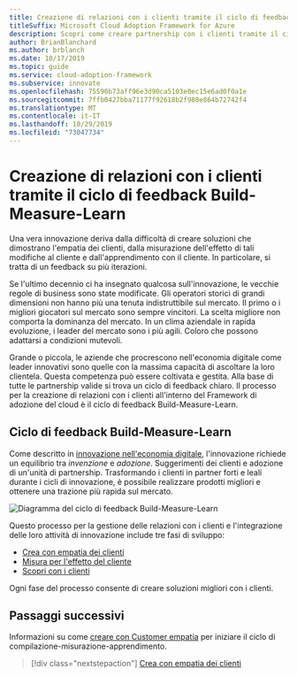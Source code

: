 ```yaml
---
title: Creazione di relazioni con i clienti tramite il ciclo di feedback Build-Measure-Learn
titleSuffix: Microsoft Cloud Adoption Framework for Azure
description: Scopri come creare partnership con i clienti tramite il ciclo di feedback Build-Measure-Learn.
author: BrianBlanchard
ms.author: brblanch
ms.date: 10/17/2019
ms.topic: guide
ms.service: cloud-adoption-framework
ms.subservice: innovate
ms.openlocfilehash: 75590b73aff96e3d90ca5103e0ec15e6ad0f0a1e
ms.sourcegitcommit: 7ffb0427bba71177f92618b2f980e864b72742f4
ms.translationtype: MT
ms.contentlocale: it-IT
ms.lasthandoff: 10/29/2019
ms.locfileid: "73047734"
---
```

# <a name="create-customer-partnerships-through-the-build-measure-learn-feedback-loop"></a>Creazione di relazioni con i clienti tramite il ciclo di feedback Build-Measure-Learn

Una vera innovazione deriva dalla difficoltà di creare soluzioni che dimostrano l'empatia dei clienti, dalla misurazione dell'effetto di tali modifiche al cliente e dall'apprendimento con il cliente. In particolare, si tratta di un feedback su più iterazioni.

Se l'ultimo decennio ci ha insegnato qualcosa sull'innovazione, le vecchie regole di business sono state modificate. Gli operatori storici di grandi dimensioni non hanno più una tenuta indistruttibile sul mercato. Il primo o i migliori giocatori sul mercato sono sempre vincitori. La scelta migliore non comporta la dominanza del mercato. In un clima aziendale in rapida evoluzione, i leader del mercato sono i più agili. Coloro che possono adattarsi a condizioni mutevoli.

Grande o piccola, le aziende che procrescono nell'economia digitale come leader innovativi sono quelle con la massima capacità di ascoltare la loro clientela. Questa competenza può essere coltivata e gestita. Alla base di tutte le partnership valide si trova un ciclo di feedback chiaro. Il processo per la creazione di relazioni con i clienti all'interno del Framework di adozione del cloud è il ciclo di feedback Build-Measure-Learn.

## <a name="the-build-measure-learn-feedback-loop"></a>Ciclo di feedback Build-Measure-Learn

Come descritto in [innovazione nell'economia digitale](./index.md), l'innovazione richiede un equilibrio tra *invenzione* e *adozione*. Suggerimenti dei clienti e adozione di un'unità di partnership. Trasformando i clienti in partner forti e leali durante i cicli di innovazione, è possibile realizzare prodotti migliori e ottenere una trazione più rapida sul mercato.

![Diagramma del ciclo di feedback Build-Measure-Learn](../../_images/innovate/bml-feedback-loop.png)

Questo processo per la gestione delle relazioni con i clienti e l'integrazione delle loro attività di innovazione include tre fasi di sviluppo:

- [Crea con empatia dei clienti](./build.md)
- [Misura per l'effetto del cliente](./measure.md)
- [Scopri con i clienti](./learn.md)

Ogni fase del processo consente di creare soluzioni migliori con i clienti.

## <a name="next-steps"></a>Passaggi successivi

Informazioni su come [creare con Customer empatia](./build.md) per iniziare il ciclo di compilazione-misurazione-apprendimento.

> [!div class="nextstepaction"]
> [Crea con empatia dei clienti](./build.md)
